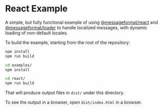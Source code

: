 # React Example

A simple, but fully functional example of using [@messageformat/react] and [@messageformat/loader] to handle localized messages, with dynamic loading of non-default locales.

[@messageformat/react]: http://messageformat.github.io/messageformat/react/
[@messageformat/loader]: http://messageformat.github.io/messageformat/webpack/

To build the example, starting from the root of the repository:

```sh
npm install
npm run build

cd examples/
npm install

cd react/
npm run build
```

That will produce output files in `dist/` under this directory.

To see the output in a browser, open `dist/index.html` in a browser.
